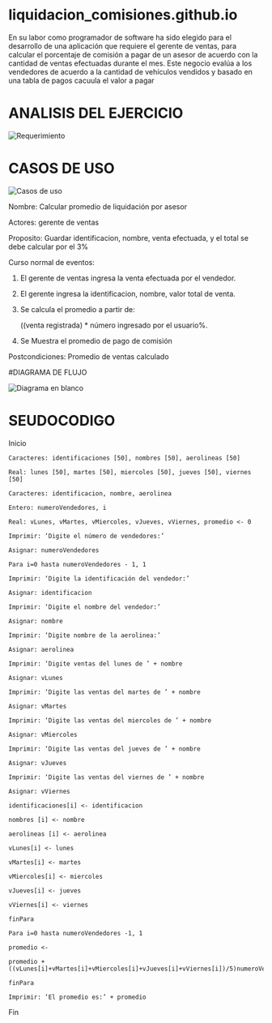 # liquidacion_comisiones.github.io
En su labor como programador de software ha sido elegido para el desarrollo de una aplicación que
requiere el gerente de ventas, para calcular el porcentaje de comisión a pagar de un 
asesor de acuerdo con la cantidad de ventas efectuadas durante el mes. Este negocio evalúa a los
vendedores de acuerdo a la cantidad de vehículos vendidos y basado en una tabla de pagos cacuula el valor a pagar


# ANALISIS DEL EJERCICIO

![Requerimiento](https://github.com/Diegosb05/liquidacion_comisiones.github.io/assets/133070932/ac456149-3125-499e-9f53-648063f8b2b0)

# CASOS DE USO

![Casos de uso](https://github.com/Diegosb05/liquidacion_comisiones.github.io/assets/133070932/e50c44ff-3456-41eb-9e2a-4fc2fc2bff7a)

Nombre: Calcular promedio de liquidación por asesor

Actores: gerente de ventas

Proposito: Guardar identificacion, nombre, venta efectuada, y el total se debe calcular por el 3%

Curso normal de eventos:

1. El gerente de ventas  ingresa la venta efectuada por el vendedor.

2. El gerente ingresa la identificacion, nombre, valor total de venta.

3. Se calcula el promedio a partir de:

    ((venta registrada) * número ingresado por el usuario%.

4. Se Muestra el promedio de pago de comisión

Postcondiciones: Promedio de ventas calculado

 

 #DIAGRAMA DE FLUJO
 

 
![Diagrama en blanco](https://github.com/Diegosb05/liquidacion_comisiones.github.io/assets/133070932/3f6a86a5-dd3a-4eaa-bf00-3a04cc8631f5)

 


# SEUDOCODIGO

Inicio

    Caracteres: identificaciones [50], nombres [50], aerolineas [50]

    Real: lunes [50], martes [50], miercoles [50], jueves [50], viernes [50]

    Caracteres: identificacion, nombre, aerolinea

    Entero: numeroVendedores, i

    Real: vLunes, vMartes, vMiercoles, vJueves, vViernes, promedio <- 0

    Imprimir: ‘Digite el número de vendedores:’

    Asignar: numeroVendedores

    Para i=0 hasta numeroVendedores - 1, 1

    Imprimir: ‘Digite la identificación del vendedor:’

    Asignar: identificacion

    Imprimir: ‘Digite el nombre del vendedor:’

    Asignar: nombre

    Imprimir: ‘Digite nombre de la aerolinea:’

    Asignar: aerolinea

    Imprimir: ‘Digite ventas del lunes de ’ + nombre

    Asignar: vLunes

    Imprimir: ‘Digite las ventas del martes de ’ + nombre

    Asignar: vMartes

    Imprimir: ‘Digite las ventas del miercoles de ’ + nombre

    Asignar: vMiercoles

    Imprimir: ‘Digite las ventas del jueves de ’ + nombre

    Asignar: vJueves

    Imprimir: ‘Digite las ventas del viernes de ’ + nombre

    Asignar: vViernes

    identificaciones[i] <- identificacion

    nombres [i] <- nombre

    aerolineas [i] <- aerolinea

    vLunes[i] <- lunes

    vMartes[i] <- martes

    vMiercoles[i] <- miercoles

    vJueves[i] <- jueves

    vViernes[i] <- viernes

    finPara

    Para i=0 hasta numeroVendedores -1, 1

    promedio <-

    promedio +((vLunes[i]+vMartes[i]+vMiercoles[i]+vJueves[i]+vViernes[i])/5)numeroVendedores

    finPara

    Imprimir: ‘El promedio es:’ + promedio

Fin
